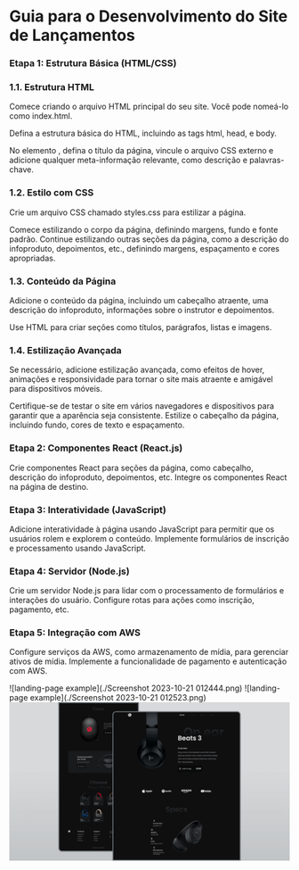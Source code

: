 # Guia para o Desenvolvimento do Site de Lançamentos

### Etapa 1: Estrutura Básica (HTML/CSS)
### 1.1. Estrutura HTML
Comece criando o arquivo HTML principal do seu site. Você pode nomeá-lo como index.html.

Defina a estrutura básica do HTML, incluindo as tags html, head, e body.

No elemento <head>, defina o título da página, vincule o arquivo CSS externo e adicione qualquer meta-informação relevante, como descrição e palavras-chave.
### 1.2. Estilo com CSS
Crie um arquivo CSS chamado styles.css para estilizar a página.

Comece estilizando o corpo da página, definindo margens, fundo e fonte padrão.
Continue estilizando outras seções da página, como a descrição do infoproduto, depoimentos, etc., definindo margens, espaçamento e cores apropriadas.
### 1.3. Conteúdo da Página
Adicione o conteúdo da página, incluindo um cabeçalho atraente, uma descrição do infoproduto, informações sobre o instrutor e depoimentos.

Use HTML para criar seções como títulos, parágrafos, listas e imagens.
### 1.4. Estilização Avançada
Se necessário, adicione estilização avançada, como efeitos de hover, animações e responsividade para tornar o site mais atraente e amigável para dispositivos móveis.

Certifique-se de testar o site em vários navegadores e dispositivos para garantir que a aparência seja consistente.
Estilize o cabeçalho da página, incluindo fundo, cores de texto e espaçamento.
### Etapa 2: Componentes React (React.js)
Crie componentes React para seções da página, como cabeçalho, descrição do infoproduto, depoimentos, etc.
Integre os componentes React na página de destino.
### Etapa 3: Interatividade (JavaScript)
Adicione interatividade à página usando JavaScript para permitir que os usuários rolem e explorem o conteúdo.
Implemente formulários de inscrição e processamento usando JavaScript.
### Etapa 4: Servidor (Node.js)
Crie um servidor Node.js para lidar com o processamento de formulários e interações do usuário.
Configure rotas para ações como inscrição, pagamento, etc.
### Etapa 5: Integração com AWS
Configure serviços da AWS, como armazenamento de mídia, para gerenciar ativos de mídia.
Implemente a funcionalidade de pagamento e autenticação com AWS.

![landing-page example](./Screenshot 2023-10-21 012444.png)
![landing-page example](./Screenshot 2023-10-21 012523.png)
![landing-page example](./preview.png)
